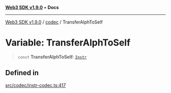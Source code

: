 [**Web3 SDK v1.9.0**](../../../README.md) • **Docs**

***

[Web3 SDK v1.9.0](../../../globals.md) / [codec](../README.md) / TransferAlphToSelf

# Variable: TransferAlphToSelf

> `const` **TransferAlphToSelf**: [`Instr`](../type-aliases/Instr.md)

## Defined in

[src/codec/instr-codec.ts:417](https://github.com/Mystic-Nayy/alephium-web3/blob/ee41f5e0e7d7fb0b155fe62f05b2ac03772895ca/packages/web3/src/codec/instr-codec.ts#L417)
